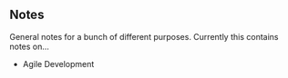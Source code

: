 ## Notes
General notes for a bunch of different purposes.
Currently this contains notes on...
 * Agile Development
